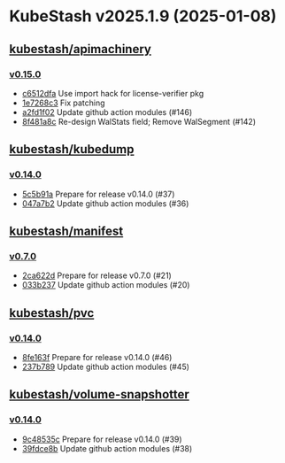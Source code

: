 # KubeStash v2025.1.9 (2025-01-08)


## [kubestash/apimachinery](https://github.com/kubestash/apimachinery)

### [v0.15.0](https://github.com/kubestash/apimachinery/releases/tag/v0.15.0)

- [c6512dfa](https://github.com/kubestash/apimachinery/commit/c6512dfa) Use import hack for license-verifier pkg
- [1e7268c3](https://github.com/kubestash/apimachinery/commit/1e7268c3) Fix patching
- [a2fd1f02](https://github.com/kubestash/apimachinery/commit/a2fd1f02) Update github action modules (#146)
- [8f481a8c](https://github.com/kubestash/apimachinery/commit/8f481a8c) Re-design WalStats field; Remove WalSegment (#142)



## [kubestash/kubedump](https://github.com/kubestash/kubedump)

### [v0.14.0](https://github.com/kubestash/kubedump/releases/tag/v0.14.0)

- [5c5b91a](https://github.com/kubestash/kubedump/commit/5c5b91a) Prepare for release v0.14.0 (#37)
- [047a7b2](https://github.com/kubestash/kubedump/commit/047a7b2) Update github action modules (#36)



## [kubestash/manifest](https://github.com/kubestash/manifest)

### [v0.7.0](https://github.com/kubestash/manifest/releases/tag/v0.7.0)

- [2ca622d](https://github.com/kubestash/manifest/commit/2ca622d) Prepare for release v0.7.0 (#21)
- [033b237](https://github.com/kubestash/manifest/commit/033b237) Update github action modules (#20)



## [kubestash/pvc](https://github.com/kubestash/pvc)

### [v0.14.0](https://github.com/kubestash/pvc/releases/tag/v0.14.0)

- [8fe163f](https://github.com/kubestash/pvc/commit/8fe163f) Prepare for release v0.14.0 (#46)
- [237b789](https://github.com/kubestash/pvc/commit/237b789) Update github action modules (#45)



## [kubestash/volume-snapshotter](https://github.com/kubestash/volume-snapshotter)

### [v0.14.0](https://github.com/kubestash/volume-snapshotter/releases/tag/v0.14.0)

- [9c48535c](https://github.com/kubestash/volume-snapshotter/commit/9c48535c) Prepare for release v0.14.0 (#39)
- [39fdce8b](https://github.com/kubestash/volume-snapshotter/commit/39fdce8b) Update github action modules (#38)



